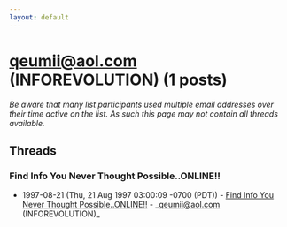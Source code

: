 ```yaml
---
layout: default
---
```


# qeumii@aol.com (INFOREVOLUTION) (1 posts)

_Be aware that many list participants used multiple email addresses over their time active on the list. As such this page may not contain all threads available._

## Threads

### Find Info You Never Thought Possible..ONLINE!!
+ 1997-08-21 (Thu, 21 Aug 1997 03:00:09 -0700 (PDT)) - [Find Info You Never Thought Possible..ONLINE!!](/archive/1997/08/5470fec0028427e6e0715347304b037d1c365d3203518b350abdc9801dd66d31) - _qeumii@aol.com (INFOREVOLUTION)_

